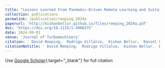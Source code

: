```yaml
---
title: "Lessons Learned From Pandemic-Driven Remote Learning and Sustaining Best Practices in Turbomachinery Laboratory Experiences"
collection: publications
permalink: /publication/reeping_2024a
paperurl: 'http://kishanbellur.github.io/files/reeping_2024a.pdf'
doi: 'https://doi.org/10.1115/1.4066275'
date: 2024-09-01
venue: 'Journal of Turbomachinery'
citation: ' David Reeping,  Rodrigo Villalva,  Kishan Bellur,  Daniel Cuppoletti,  Prashant Khare, &quot;Lessons Learned From Pandemic-Driven Remote Learning and Sustaining Best Practices in Turbomachinery Laboratory Experiences.&quot; Journal of Turbomachinery, 2024.'
citationNotitle: ' David Reeping,  Rodrigo Villalva,  Kishan Bellur,  Daniel Cuppoletti,  Prashant Khare,  Journal of Turbomachinery, 2024.'
---
```

Use [Google Scholar](https://scholar.google.com/scholar?q=Lessons+Learned+From+Pandemic+Driven+Remote+Learning+and+Sustaining+Best+Practices+in+Turbomachinery+Laboratory+Experiences){:target="_blank"} for full citation